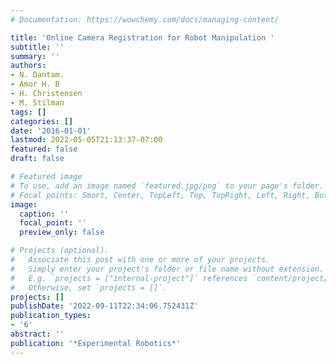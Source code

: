 ```yaml
---
# Documentation: https://wowchemy.com/docs/managing-content/

title: 'Online Camera Registration for Robot Manipulation '
subtitle: ''
summary: ''
authors:
- N. Dantam.
- Amor H. B
- H. Christensen
- M. Stilman
tags: []
categories: []
date: '2016-01-01'
lastmod: 2022-05-05T21:13:37-07:00
featured: false
draft: false

# Featured image
# To use, add an image named `featured.jpg/png` to your page's folder.
# Focal points: Smart, Center, TopLeft, Top, TopRight, Left, Right, BottomLeft, Bottom, BottomRight.
image:
  caption: ''
  focal_point: ''
  preview_only: false

# Projects (optional).
#   Associate this post with one or more of your projects.
#   Simply enter your project's folder or file name without extension.
#   E.g. `projects = ["internal-project"]` references `content/project/deep-learning/index.md`.
#   Otherwise, set `projects = []`.
projects: []
publishDate: '2022-09-11T22:34:06.752431Z'
publication_types:
- '6'
abstract: ''
publication: '*Experimental Robotics*'
---
```

